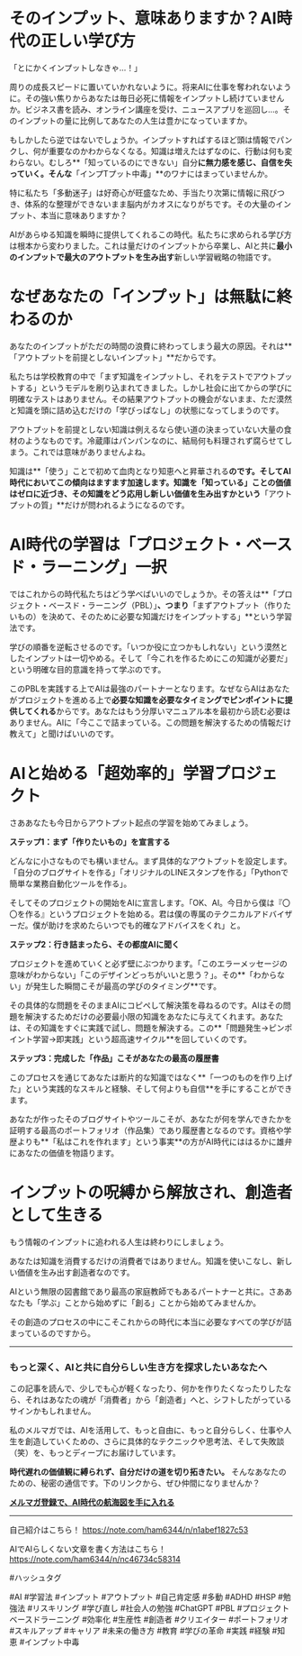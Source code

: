 
# そのインプット、意味ありますか？AI時代の正しい学び方

「とにかくインプットしなきゃ…！」

周りの成長スピードに置いていかれないように。将来AIに仕事を奪われないように。その強い焦りからあなたは毎日必死に情報をインプットし続けていませんか。ビジネス書を読み、オンライン講座を受け、ニュースアプリを巡回し…。そのインプットの量に比例してあなたの人生は豊かになっていますか。

もしかしたら逆ではないでしょうか。インプットすればするほど頭は情報でパンクし、何が重要なのかわからなくなる。知識は増えたはずなのに、行動は何も変わらない。むしろ**「知っているのにできない」自分**に無力感を感じ、自信を失っていく。そんな**「インプTプット中毒」**のワナにはまっていませんか。

特に私たち「多動迷子」は好奇心が旺盛なため、手当たり次第に情報に飛びつき、体系的な整理ができないまま脳内がカオスになりがちです。その大量のインプット、本当に意味ありますか？

AIがあらゆる知識を瞬時に提供してくれるこの時代。私たちに求められる学び方は根本から変わりました。これは量だけのインプットから卒業し、AIと共に**最小のインプットで最大のアウトプットを生み出す**新しい学習戦略の物語です。

# なぜあなたの「インプット」は無駄に終わるのか

あなたのインプットがただの時間の浪費に終わってしまう最大の原因。それは**「アウトプットを前提としないインプット」**だからです。

私たちは学校教育の中で「まず知識をインプットし、それをテストでアウトプットする」というモデルを刷り込まれてきました。しかし社会に出てからの学びに明確なテストはありません。その結果アウトプットの機会がないまま、ただ漠然と知識を頭に詰め込むだけの「学びっぱなし」の状態になってしまうのです。

アウトプットを前提としない知識は例えるなら使い道の決まっていない大量の食材のようなものです。冷蔵庫はパンパンなのに、結局何も料理されず腐らせてしまう。これでは意味がありませんよね。

知識は**「使う」ことで初めて血肉となり知恵へと昇華される**のです。そしてAI時代においてこの傾向はますます加速します。知識を「知っている」ことの価値はゼロに近づき、その知識をどう応用し新しい価値を生み出すかという**「アウトプットの質」**だけが問われるようになるのです。

# AI時代の学習は「プロジェクト・ベースド・ラーニング」一択

ではこれからの時代私たちはどう学べばいいのでしょうか。その答えは**「プロジェクト・ベースド・ラーニング（PBL）」**、つまり**「まずアウトプット（作りたいもの）を決めて、そのために必要な知識だけをインプットする」**という学習法です。

学びの順番を逆転させるのです。「いつか役に立つかもしれない」という漠然としたインプットは一切やめる。そして「今これを作るためにこの知識が必要だ」という明確な目的意識を持って学ぶのです。

このPBLを実践する上でAIは最強のパートナーとなります。なぜならAIはあなたがプロジェクトを進める上で**必要な知識を必要なタイミングでピンポイントに提供してくれる**からです。あなたはもう分厚いマニュアル本を最初から読む必要はありません。AIに「今ここで詰まっている。この問題を解決するための情報だけ教えて」と聞けばいいのです。

# AIと始める「超効率的」学習プロジェクト

さああなたも今日からアウトプット起点の学習を始めてみましょう。

**ステップ1：まず「作りたいもの」を宣言する**

どんなに小さなものでも構いません。まず具体的なアウトプットを設定します。「自分のブログサイトを作る」「オリジナルのLINEスタンプを作る」「Pythonで簡単な業務自動化ツールを作る」。

そしてそのプロジェクトの開始をAIに宣言します。「OK、AI。今日から僕は『〇〇を作る』というプロジェクトを始める。君は僕の専属のテクニカルアドバイザーだ。僕が助けを求めたらいつでも的確なアドバイスをくれ」と。

**ステップ2：行き詰まったら、その都度AIに聞く**

プロジェクトを進めていくと必ず壁にぶつかります。「このエラーメッセージの意味がわからない」「このデザインどっちがいいと思う？」。その**「わからない」が発生した瞬間こそが最高の学びのタイミング**です。

その具体的な問題をそのままAIにコピペして解決策を尋ねるのです。AIはその問題を解決するためだけの必要最小限の知識をあなたに与えてくれます。あなたは、その知識をすぐに実践で試し、問題を解決する。この**「問題発生→ピンポイント学習→即実践」という超高速サイクル**を回していくのです。

**ステップ3：完成した「作品」こそがあなたの最高の履歴書**

このプロセスを通じてあなたは断片的な知識ではなく**「一つのものを作り上げた」という実践的なスキルと経験、そして何よりも自信**を手にすることができます。

あなたが作ったそのブログサイトやツールこそが、あなたが何を学んできたかを証明する最高のポートフォリオ（作品集）であり履歴書となるのです。資格や学歴よりも**「私はこれを作れます」という事実**の方がAI時代にははるかに雄弁にあなたの価値を物語ります。

# インプットの呪縛から解放され、創造者として生きる

もう情報のインプットに追われる人生は終わりにしましょう。

あなたは知識を消費するだけの消費者ではありません。知識を使いこなし、新しい価値を生み出す創造者なのです。

AIという無限の図書館であり最高の家庭教師でもあるパートナーと共に。さああなたも「学ぶ」ことから始めずに「創る」ことから始めてみませんか。

その創造のプロセスの中にこそこれからの時代に本当に必要なすべての学びが詰まっているのですから。

---

### もっと深く、AIと共に自分らしい生き方を探求したいあなたへ

この記事を読んで、少しでも心が軽くなったり、何かを作りたくなったりしたなら、それはあなたの魂が「消費者」から「創造者」へと、シフトしたがっているサインかもしれません。

私のメルマガでは、AIを活用して、もっと自由に、もっと自分らしく、仕事や人生を創造していくための、さらに具体的なテクニックや思考法、そして失敗談（笑）を、もっとディープにお届けしています。

**時代遅れの価値観に縛られず、自分だけの道を切り拓きたい。** そんなあなたのための、秘密の通信です。下のリンクから、ぜひ仲間になりませんか？

**[メルマガ登録で、AI時代の航海図を手に入れる](https://pessham.com/)**

---

自己紹介はこちら！
https://note.com/ham6344/n/n1abef1827c53

AIでAIらしくない文章を書く方法はこちら！
https://note.com/ham6344/n/nc46734c58314

#ハッシュタグ

#AI #学習法 #インプット #アウトプット #自己肯定感 #多動 #ADHD #HSP #勉強法 #リスキリング #学び直し #社会人の勉強 #ChatGPT #PBL #プロジェクトベースドラーニング #効率化 #生産性 #創造者 #クリエイター #ポートフォリオ #スキルアップ #キャリア #未来の働き方 #教育 #学びの革命 #実践 #経験 #知恵 #インプット中毒
